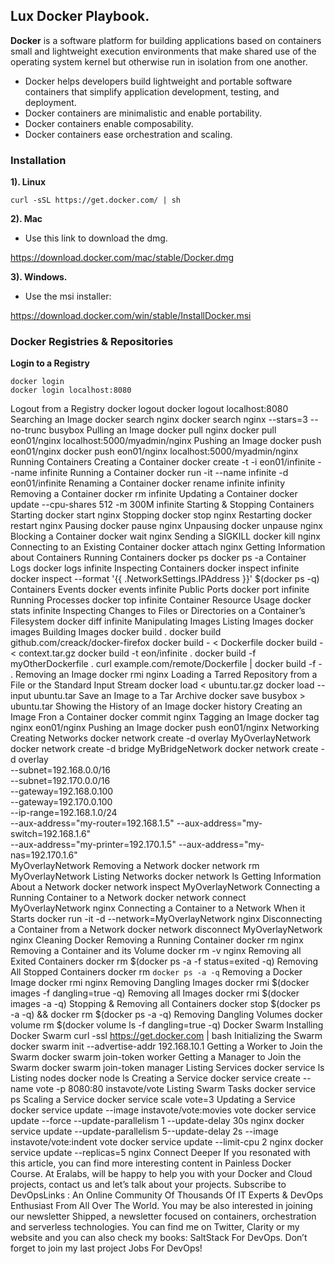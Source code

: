 ## **Lux Docker Playbook.**


**Docker** is a software platform for building applications based on containers small and lightweight execution environments that make shared use of the operating system kernel but otherwise run in isolation from one another. 

- Docker helps developers build lightweight and portable software containers that simplify application development, testing, and deployment. 
- Docker containers are minimalistic and enable portability.
- Docker containers enable composability.
- Docker containers ease orchestration and scaling.


### **Installation**

**1). Linux**

```curl
curl -sSL https://get.docker.com/ | sh
```

**2). Mac**

- Use this link to download the dmg.

https://download.docker.com/mac/stable/Docker.dmg

**3). Windows.**

- Use the msi installer:

https://download.docker.com/win/stable/InstallDocker.msi


### **Docker Registries & Repositories**

**Login to a Registry**

```curl
docker login
docker login localhost:8080
``` 
Logout from a Registry
docker logout
docker logout localhost:8080
Searching an Image
docker search nginx
docker search nginx --stars=3 --no-trunc busybox
Pulling an Image
docker pull nginx
docker pull eon01/nginx localhost:5000/myadmin/nginx
Pushing an Image
docker push eon01/nginx
docker push eon01/nginx localhost:5000/myadmin/nginx
Running Containers
Creating a Container
docker create -t -i eon01/infinite --name infinite
Running a Container
docker run -it --name infinite -d eon01/infinite
Renaming a Container
docker rename infinite infinity
Removing a Container
docker rm infinite
Updating a Container
docker update --cpu-shares 512 -m 300M infinite
Starting & Stopping Containers
Starting
docker start nginx
Stopping
docker stop nginx
Restarting
docker restart nginx
Pausing
docker pause nginx
Unpausing
docker unpause nginx
Blocking a Container
docker wait nginx
Sending a SIGKILL
docker kill nginx
Connecting to an Existing Container
docker attach nginx
Getting Information about Containers
Running Containers
docker ps
docker ps -a
Container Logs
docker logs infinite
Inspecting Containers
docker inspect infinite
docker inspect --format '{{ .NetworkSettings.IPAddress }}' $(docker ps -q)
Containers Events
docker events infinite
Public Ports
docker port infinite
Running Processes
docker top infinite
Container Resource Usage
docker stats infinite
Inspecting Changes to Files or Directories on a Container’s Filesystem
docker diff infinite
Manipulating Images
Listing Images
docker images
Building Images
docker build .
docker build github.com/creack/docker-firefox
docker build - < Dockerfile
docker build - < context.tar.gz
docker build -t eon/infinite .
docker build -f myOtherDockerfile .
curl example.com/remote/Dockerfile | docker build -f - .
Removing an Image
docker rmi nginx
Loading a Tarred Repository from a File or the Standard Input Stream
docker load < ubuntu.tar.gz
docker load --input ubuntu.tar
Save an Image to a Tar Archive
docker save busybox > ubuntu.tar
Showing the History of an Image
docker history
Creating an Image Fron a Container
docker commit nginx
Tagging an Image
docker tag nginx eon01/nginx
Pushing an Image
docker push eon01/nginx
Networking
Creating Networks
docker network create -d overlay MyOverlayNetwork
docker network create -d bridge MyBridgeNetwork
docker network create -d overlay \
  --subnet=192.168.0.0/16 \
  --subnet=192.170.0.0/16 \
  --gateway=192.168.0.100 \
  --gateway=192.170.0.100 \
  --ip-range=192.168.1.0/24 \
  --aux-address="my-router=192.168.1.5" --aux-address="my-switch=192.168.1.6" \
  --aux-address="my-printer=192.170.1.5" --aux-address="my-nas=192.170.1.6" \
  MyOverlayNetwork
Removing a Network
docker network rm MyOverlayNetwork
Listing Networks
docker network ls
Getting Information About a Network
docker network inspect MyOverlayNetwork
Connecting a Running Container to a Network
docker network connect MyOverlayNetwork nginx
Connecting a Container to a Network When it Starts
docker run -it -d --network=MyOverlayNetwork nginx
Disconnecting a Container from a Network
docker network disconnect MyOverlayNetwork nginx
Cleaning Docker
Removing a Running Container
docker rm nginx
Removing a Container and its Volume
docker rm -v nginx
Removing all Exited Containers
docker rm $(docker ps -a -f status=exited -q)
Removing All Stopped Containers
docker rm `docker ps -a -q`
Removing a Docker Image
docker rmi nginx
Removing Dangling Images
docker rmi $(docker images -f dangling=true -q)
Removing all Images
docker rmi $(docker images -a -q)
Stopping & Removing all Containers
docker stop $(docker ps -a -q) && docker rm $(docker ps -a -q)
Removing Dangling Volumes
docker volume rm $(docker volume ls -f dangling=true -q)
Docker Swarm
Installing Docker Swarm
curl -ssl https://get.docker.com | bash
Initializing the Swarm
docker swarm init --advertise-addr 192.168.10.1
Getting a Worker to Join the Swarm
docker swarm join-token worker
Getting a Manager to Join the Swarm
docker swarm join-token manager
Listing Services
docker service ls
Listing nodes
docker node ls
Creating a Service
docker service create --name vote -p 8080:80 instavote/vote
Listing Swarm Tasks
docker service ps
Scaling a Service
docker service scale vote=3
Updating a Service
docker service update --image instavote/vote:movies vote
docker service update --force --update-parallelism 1 --update-delay 30s nginx
docker service update --update-parallelism 5--update-delay 2s --image instavote/vote:indent vote
docker service update --limit-cpu 2 nginx
docker service update --replicas=5 nginx
Connect Deeper
If you resonated with this article, you can find more interesting content in Painless Docker Course.
At Eralabs, will be happy to help you with your Docker and Cloud projects, contact us and let’s talk about your projects.
Subscribe to DevOpsLinks : An Online Community Of Thousands Of IT Experts & DevOps Enthusiast From All Over The World.
You may be also interested in joining our newsletter Shipped, a newsletter focused on containers, orchestration and serverless technologies.
You can find me on Twitter, Clarity or my website and you can also check my books: SaltStack For DevOps.
Don’t forget to join my last project Jobs For DevOps!





